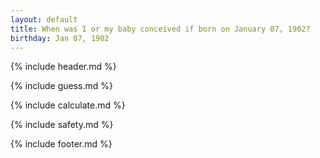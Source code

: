 ```yaml
---
layout: default
title: When was I or my baby conceived if born on January 07, 1902?
birthday: Jan 07, 1902
---
```


{% include header.md %}

{% include guess.md %}

{% include calculate.md %}

{% include safety.md %}

{% include footer.md %}



